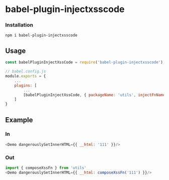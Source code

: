 # babel-plugin-injectxsscode

### Installation

`npm i babel-plugin-injectxsscode`

## Usage

```javascript
const babelPluginInjectXssCode = require('babel-plugin-injectxsscode');

// babel.config.js
module.exports = {
    ...
    plugins: [
        ...
        [babelPluginInjectXssCode, { packageName: 'utils', injectFnName: 'composeXssFn' }]
    ]
}
```



## Example

### In

```javascript
<Demo dangerouslySetInnerHTML={{ __html: '111' }}/>
```

### Out
```javascript
import { composeXssFn } from 'utils'
<Demo dangerouslySetInnerHTML={{ __html: composeXssFn('111') }}/>
```